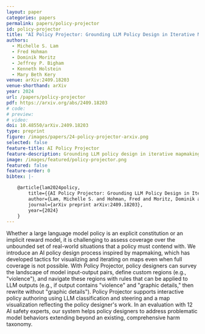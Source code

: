 ```yaml
---
layout: paper
categories: papers
permalink: papers/policy-projector
id: policy-projector
title: "AI Policy Projector: Grounding LLM Policy Design in Iterative Mapmaking"
authors: 
  - Michelle S. Lam
  - Fred Hohman
  - Dominik Moritz
  - Jeffrey P. Bigham
  - Kenneth Holstein
  - Mary Beth Kery
venue: arXiv:2409.18203 
venue-shorthand: arXiv
year: 2024
url: /papers/policy-projector
pdf: https://arxiv.org/abs/2409.18203
# code: 
# preview: 
# video: 
doi: 10.48550/arXiv.2409.18203
type: preprint
figure: /images/papers/24-policy-projector-arxiv.png
selected: false
feature-title: AI Policy Projector
feature-description: Grounding LLM policy design in iterative mapmaking
image: /images/featured/policy-projector.png
featured: false
feature-order: 0
bibtex: |-

    @article{lam2024policy,
        title={{AI Policy Projector: Grounding LLM Policy Design in Iterative Mapmaking}},
        author={Lam, Michelle S. and Hohman, Fred and Moritz, Dominik and Bigham, Jeffrey P. and Holstein, Kenneth and Kery, Mary Beth},
        journal={arXiv preprint arXiv:2409.18203},
        year={2024}
    }
---
```


Whether a large language model policy is an explicit constitution or an implicit reward model, it is challenging to assess coverage over the unbounded set of real-world situations that a policy must contend with.
We introduce an AI policy design process inspired by mapmaking, which has developed tactics for visualizing and iterating on maps even when full coverage is not possible.
With Policy Projector, policy designers can survey the landscape of model input-output pairs, define custom regions (e.g., "violence"), and navigate these regions with rules that can be applied to LLM outputs (e.g., if output contains "violence" and "graphic details," then rewrite without "graphic details").
Policy Projector supports interactive policy authoring using LLM classification and steering and a map visualization reflecting the policy designer's work.
In an evaluation with 12 AI safety experts, our system helps policy designers to address problematic model behaviors extending beyond an existing, comprehensive harm taxonomy.
